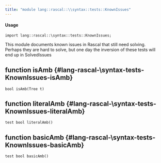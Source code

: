 ```yaml
---
title: "module lang::rascal::\\syntax::tests::KnownIssues"
---
```


#### Usage

`import lang::rascal::\syntax::tests::KnownIssues;`


This module documents known issues in Rascal that still need solving.
Perhaps they are hard to solve, but one day the inversion of these tests will
end up in SolvedIssues


## function isAmb {#lang-rascal-\syntax-tests-KnownIssues-isAmb}

```rascal
bool isAmb(Tree t)

```

## function literalAmb {#lang-rascal-\syntax-tests-KnownIssues-literalAmb}

```rascal
test bool literalAmb()

```

## function basicAmb {#lang-rascal-\syntax-tests-KnownIssues-basicAmb}

```rascal
test bool basicAmb()

```

